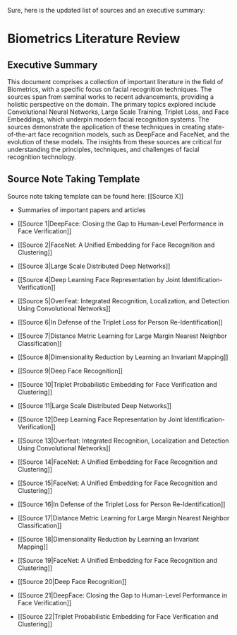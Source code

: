 Sure, here is the updated list of sources and an executive summary:

# Biometrics Literature Review

## Executive Summary
This document comprises a collection of important literature in the field of Biometrics, with a specific focus on facial recognition techniques. The sources span from seminal works to recent advancements, providing a holistic perspective on the domain. The primary topics explored include Convolutional Neural Networks, Large Scale Training, Triplet Loss, and Face Embeddings, which underpin modern facial recognition systems. The sources demonstrate the application of these techniques in creating state-of-the-art face recognition models, such as DeepFace and FaceNet, and the evolution of these models. The insights from these sources are critical for understanding the principles, techniques, and challenges of facial recognition technology.

## Source Note Taking Template
Source note taking template can be found here: [[Source X]]

- Summaries of important papers and articles

- [[Source 1|DeepFace: Closing the Gap to Human-Level Performance in Face Verification]]
- [[Source 2|FaceNet: A Unified Embedding for Face Recognition and Clustering]]
- [[Source 3|Large Scale Distributed Deep Networks]]
- [[Source 4|Deep Learning Face Representation by Joint Identification-Verification]]
- [[Source 5|OverFeat: Integrated Recognition, Localization, and Detection Using Convolutional Networks]]
- [[Source 6|In Defense of the Triplet Loss for Person Re-Identification]]
- [[Source 7|Distance Metric Learning for Large Margin Nearest Neighbor Classification]]
- [[Source 8|Dimensionality Reduction by Learning an Invariant Mapping]]
- [[Source 9|Deep Face Recognition]]
- [[Source 10|Triplet Probabilistic Embedding for Face Verification and Clustering]]
- [[Source 11|Large Scale Distributed Deep Networks]]
- [[Source 12|Deep Learning Face Representation by Joint Identification-Verification]]
- [[Source 13|Overfeat: Integrated Recognition, Localization and Detection Using Convolutional Networks]]
- [[Source 14|FaceNet: A Unified Embedding for Face Recognition and Clustering]]
- [[Source 15|FaceNet: A Unified Embedding for Face Recognition and Clustering]]
- [[Source 16|In Defense of the Triplet Loss for Person Re-Identification]]
- [[Source 17|Distance Metric Learning for Large Margin Nearest Neighbor Classification]]
- [[Source 18|Dimensionality Reduction by Learning an Invariant Mapping]]
- [[Source 19|FaceNet: A Unified Embedding for Face Recognition and Clustering]]
- [[Source 20|Deep Face Recognition]]
- [[Source 21|DeepFace: Closing the Gap to Human-Level Performance in Face Verification]]
- [[Source 22|Triplet Probabilistic Embedding for Face Verification and Clustering]]
